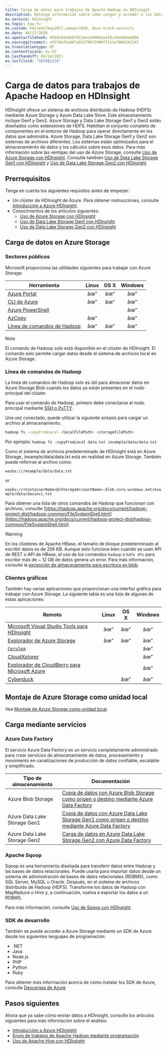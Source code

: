 ```yaml
---
title: Carga de datos para trabajos de Apache Hadoop en HDInsight
description: Obtenga información sobre cómo cargar y acceder a los datos para trabajos de Apache Hadoop en HDInsight. Use la CLI de Azure clásica, el Explorador de Azure Storage, Azure PowerShell, la línea de comandos de Hadoop o Sqoop.
ms.service: hdinsight
ms.topic: how-to
ms.custom: hdiseo17may2017,seoapr2020, devx-track-azurecli
ms.date: 04/27/2020
ms.openlocfilehash: d58d194e8dbf011eec949602e4f8cd2e084a0d98
ms.sourcegitcommit: afb79a35e687a91270973990ff111ef90634f142
ms.translationtype: HT
ms.contentlocale: es-ES
ms.lasthandoff: 04/14/2021
ms.locfileid: "107482116"
---
```

# <a name="upload-data-for-apache-hadoop-jobs-in-hdinsight"></a>Carga de datos para trabajos de Apache Hadoop en HDInsight

HDInsight ofrece un sistema de archivos distribuido de Hadoop (HDFS) mediante Azure Storage y Azure Data Lake Store. Este almacenamiento incluye Gen1 y Gen2. Azure Storage y Data Lake Storage Gen1 y Gen2 están diseñados como extensiones de HDFS. Habilitan el conjunto completo de componentes en el entorno de Hadoop para operar directamente en los datos que administra. Azure Storage, Data Lake Storage Gen1 y Gen2 son sistemas de archivos diferentes. Los sistemas están optimizados para el almacenamiento de datos y los cálculos sobre esos datos. Para más información sobre las ventajas del uso de Azure Storage, consulte [Uso de Azure Storage con HDInsight](hdinsight-hadoop-use-blob-storage.md). Consulte también [Uso de Data Lake Storage Gen1 con HDInsight](hdinsight-hadoop-use-data-lake-storage-gen1.md) y [Uso de Data Lake Storage Gen2 con HDInsight](hdinsight-hadoop-use-data-lake-storage-gen2.md).

## <a name="prerequisites"></a>Prerrequisitos

Tenga en cuenta los siguientes requisitos antes de empezar:

* Un clúster de HDInsight de Azure. Para obtener instrucciones, consulte [Introducción a Azure HDInsight](hadoop/apache-hadoop-linux-tutorial-get-started.md).
* Conocimientos de los artículos siguientes:
    * [Uso de Azure Storage con HDInsight](hdinsight-hadoop-use-blob-storage.md)
    * [Uso de Data Lake Storage Gen1 con HDInsight](hdinsight-hadoop-use-data-lake-storage-gen1.md)
    * [Uso de Data Lake Storage Gen2 con HDInsight](hdinsight-hadoop-use-data-lake-storage-gen2.md)  

## <a name="upload-data-to-azure-storage"></a>Carga de datos en Azure Storage

### <a name="utilities"></a>Sectores públicos

Microsoft proporciona las utilidades siguientes para trabajar con Azure Storage:

| Herramienta | Linux | OS X | Windows |
| --- |:---:|:---:|:---:|
| [Azure Portal](../storage/blobs/storage-quickstart-blobs-portal.md) |âœ” |âœ” |âœ” |
| [CLI de Azure](../storage/blobs/storage-quickstart-blobs-cli.md) |âœ” |âœ” |âœ” |
| [Azure PowerShell](../storage/blobs/storage-quickstart-blobs-powershell.md) | | |âœ” |
| [AzCopy](../storage/common/storage-use-azcopy-v10.md) |âœ” | |âœ” |
| [Línea de comandos de Hadoop](#hadoop-command-line) |âœ” |âœ” |âœ” |

> [!NOTE]  
> El comando de Hadoop solo está disponible en el clúster de HDInsight. El comando solo permite cargar datos desde el sistema de archivos local en Azure Storage.  

### <a name="hadoop-command-line"></a>Línea de comandos de Hadoop

La línea de comandos de Hadoop solo es útil para almacenar datos en Azure Storage Blob cuando los datos ya están presentes en el nodo principal del clúster.

Para usar el comando de Hadoop, primero debe conectarse al nodo principal mediante [SSH o PuTTY](hdinsight-hadoop-linux-use-ssh-unix.md).

Una vez conectado, puede utilizar la siguiente sintaxis para cargar un archivo al almacenamiento.

```bash
hadoop fs -copyFromLocal <localFilePath> <storageFilePath>
```

Por ejemplo: `hadoop fs -copyFromLocal data.txt /example/data/data.txt`

Como el sistema de archivos predeterminado de HDInsight está en Azure Storage, /example/data/data.txt está en realidad en Azure Storage. También puede referirse al archivo como:

`wasbs:///example/data/data.txt`

or

`wasbs://<ContainerName>@<StorageAccountName>.blob.core.windows.net/example/data/davinci.txt`

Para obtener una lista de otros comandos de Hadoop que funcionan con archivos, consulte [https://hadoop.apache.org/docs/current/hadoop-project-dist/hadoop-common/FileSystemShell.html](https://hadoop.apache.org/docs/current/hadoop-project-dist/hadoop-common/FileSystemShell.html)

> [!WARNING]  
> En los clústeres de Apache HBase, el tamaño de bloque predeterminado al escribir datos es de 256 KB. Aunque esto funciona bien cuando se usan API de REST o API de HBase, el uso de los comandos `hadoop` o `hdfs dfs` para escribir más de ~ 12 GB de datos genera un error. Para más información, consulte la [excepción de almacenamiento para escritura en blob](hdinsight-troubleshoot-hdfs.md#storage-exception-for-write-on-blob).

### <a name="graphical-clients"></a>Clientes gráficos

También hay varias aplicaciones que proporcionan una interfaz gráfica para trabajar con Azure Storage. La siguiente tabla es una lista de algunas de estas aplicaciones:

| Remoto | Linux | OS X | Windows |
| --- |:---:|:---:|:---:|
| [Microsoft Visual Studio Tools para HDInsight](hadoop/apache-hadoop-visual-studio-tools-get-started.md#explore-linked-resources) |âœ” |âœ” |âœ” |
| [Explorador de Azure Storage](../storage/blobs/storage-quickstart-blobs-storage-explorer.md) |âœ” |âœ” |âœ” |
| [`Cerulea`](https://www.cerebrata.com/products/cerulean/features/azure-storage) | | |âœ” |
| [CloudXplorer](https://clumsyleaf.com/products/cloudxplorer) | | |âœ” |
| [Explorador de CloudBerry para Microsoft Azure](https://www.cloudberrylab.com/free-microsoft-azure-explorer.aspx) | | |âœ” |
| [Cyberduck](https://cyberduck.io/) | |âœ” |âœ” |

## <a name="mount-azure-storage-as-local-drive"></a>Montaje de Azure Storage como unidad local

Vea [Montaje de Azure Storage como unidad local](/archive/blogs/bigdatasupport/mount-azure-blob-storage-as-local-drive).

## <a name="upload-using-services"></a>Carga mediante servicios

### <a name="azure-data-factory"></a>Azure Data Factory

El servicio Azure Data Factory es un servicio completamente administrado para crear servicios de almacenamiento de datos, procesamiento y movimiento en canalizaciones de producción de datos confiable, escalable y simplificado.

|Tipo de almacenamiento|Documentación|
|----|----|
|Azure Blob Storage|[Copia de datos con Azure Blob Storage como origen o destino mediante Azure Data Factory](../data-factory/connector-azure-blob-storage.md)|
|Azure Data Lake Storage Gen1|[Copia de datos con Azure Data Lake Storage Gen1 como origen o destino mediante Azure Data Factory](../data-factory/connector-azure-data-lake-store.md)|
|Azure Data Lake Storage Gen2 |[Carga de datos en Azure Data Lake Storage Gen2 con Azure Data Factory](../data-factory/load-azure-data-lake-storage-gen2.md)|

### <a name="apache-sqoop"></a>Apache Sqoop

Sqoop es una herramienta diseñada para transferir datos entre Hadoop y las bases de datos relacionales. Puede usarla para importar datos desde un sistema de administración de bases de datos relacionales (RDBMS), como SQL Server, MySQL u Oracle. Después, en el sistema de archivos distribuido de Hadoop (HDFS). Transforme los datos de Hadoop con MapReduce o Hive y, a continuación, vuelva a exportar los datos a un RDBMS.

Para más información, consulte [Uso de Sqoop con HDInsight](hadoop/hdinsight-use-sqoop.md).

### <a name="development-sdks"></a>SDK de desarrollo

También se puede acceder a Azure Storage mediante un SDK de Azure desde los siguientes lenguajes de programación:

* .NET
* Java
* Node.js
* PHP
* Python
* Ruby

Para obtener más información acerca de cómo instalar los SDK de Azure, consulte [Descargas de Azure](https://azure.microsoft.com/downloads/)

## <a name="next-steps"></a>Pasos siguientes

Ahora que ya sabe cómo enviar datos a HDInsight, consulte los artículos siguientes para más información sobre el análisis:

* [Introducción a Azure HDInsight](hadoop/apache-hadoop-linux-tutorial-get-started.md)
* [Envío de trabajos de Apache Hadoop mediante programación](hadoop/submit-apache-hadoop-jobs-programmatically.md)
* [Uso de Apache Hive con HDInsight](hadoop/hdinsight-use-hive.md)
